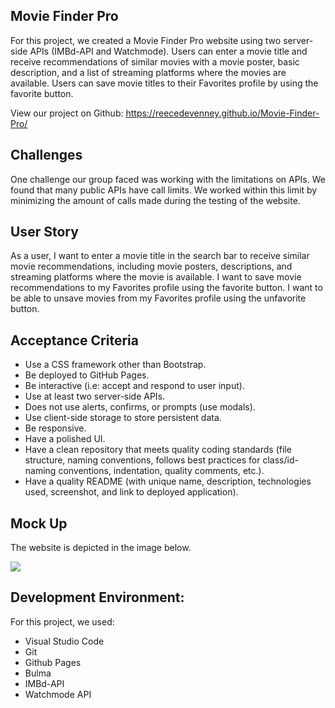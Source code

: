 ## Movie Finder Pro

For this project, we created a Movie Finder Pro website using two server-side APIs (IMBd-API and Watchmode). Users can enter a movie title and receive recommendations of similar movies with a movie poster, basic description, and a list of streaming platforms where the movies are available. Users can save movie titles to their Favorites profile by using the favorite button. 

View our project on Github: https://reecedevenney.github.io/Movie-Finder-Pro/

## Challenges

One challenge our group faced was working with the limitations on APIs. We found that many public APIs have call limits. We worked within this limit by minimizing the amount of calls made during the testing of the website.

## User Story

As a user, I want to enter a movie title in the search bar to receive similar movie recommendations, including movie posters, descriptions, and streaming platforms where the movie is available. I want to save movie recommendations to my Favorites profile using the favorite button. I want to be able to unsave movies from my Favorites profile using the unfavorite button.


## Acceptance Criteria

 - Use a CSS framework other than Bootstrap.
 - Be deployed to GitHub Pages.
 - Be interactive (i.e: accept and respond to user input).
 - Use at least two server-side APIs.
 - Does not use alerts, confirms, or prompts (use modals).
 - Use client-side storage to store persistent data.
 - Be responsive.
 - Have a polished UI.
 - Have a clean repository that meets quality coding standards (file structure, naming conventions, follows best practices for class/id-naming conventions, indentation, quality comments, etc.).
 - Have a quality README (with unique name, description, technologies used, screenshot, and link to deployed application).


## Mock Up
The website is depicted in the image below.

<img src=".image.png"></img>

## Development Environment:
For this project, we used:
- Visual Studio Code
- Git
- Github Pages
- Bulma
- IMBd-API
- Watchmode API